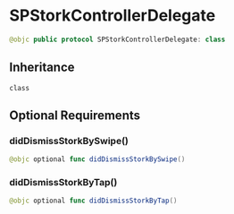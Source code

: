 # SPStorkControllerDelegate

``` swift
@objc public protocol SPStorkControllerDelegate: class 
```

## Inheritance

`class`

## Optional Requirements

### didDismissStorkBySwipe()

``` swift
@objc optional func didDismissStorkBySwipe()
```

### didDismissStorkByTap()

``` swift
@objc optional func didDismissStorkByTap()
```
